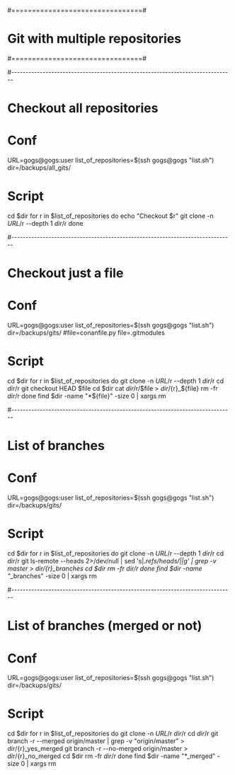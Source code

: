 #================================#
# Git with multiple repositories #
#================================#



#------------------------------------------------------------------------------
# Checkout all repositories

# Conf
URL=gogs@gogs:user
list_of_repositories=$(ssh gogs@gogs "list.sh")
dir=/backups/all_gits/

# Script
cd $dir
for r in $list_of_repositories
do
    echo "Checkout $r"
    git clone -n $URL/$r --depth 1 $dir/$r
done


#------------------------------------------------------------------------------
# Checkout just a file

# Conf
URL=gogs@gogs:user
list_of_repositories=$(ssh gogs@gogs "list.sh")
dir=/backups/gits/
#file=conanfile.py
file=.gitmodules

# Script
cd $dir
for r in $list_of_repositories
do
    git clone -n $URL/$r --depth 1 $dir/$r
    cd $dir/$r
    git checkout HEAD $file
    cd $dir
    cat $dir/$r/$file > ${dir}/${r}_${file}
    rm -fr $dir/$r
done
find $dir -name "*${file}" -size 0 | xargs rm



#------------------------------------------------------------------------------
# List of branches

# Conf
URL=gogs@gogs:user
list_of_repositories=$(ssh gogs@gogs "list.sh")
dir=/backups/gits/

# Script
cd $dir
for r in $list_of_repositories
do
    git clone -n $URL/$r --depth 1 $dir/$r
    cd $dir/$r
    git ls-remote --heads 2>/dev/null | sed 's|.*refs/heads/||g' | grep -v master > ${dir}/${r}_branches
    cd $dir
    rm -fr $dir/$r
done
find $dir -name "*_branches" -size 0 | xargs rm



#------------------------------------------------------------------------------
# List of branches (merged or not)

# Conf
URL=gogs@gogs:user
list_of_repositories=$(ssh gogs@gogs "list.sh")
dir=/backups/gits/

# Script
cd $dir
for r in $list_of_repositories
do
    git clone -n $URL/$r $dir/$r
    cd $dir/$r
    git branch -r --merged origin/master | grep -v "origin/master" > ${dir}/${r}_yes_merged
    git branch -r --no-merged origin/master                        > ${dir}/${r}_no_merged
    cd $dir
    rm -fr $dir/$r
done
find $dir -name "*_merged" -size 0 | xargs rm

